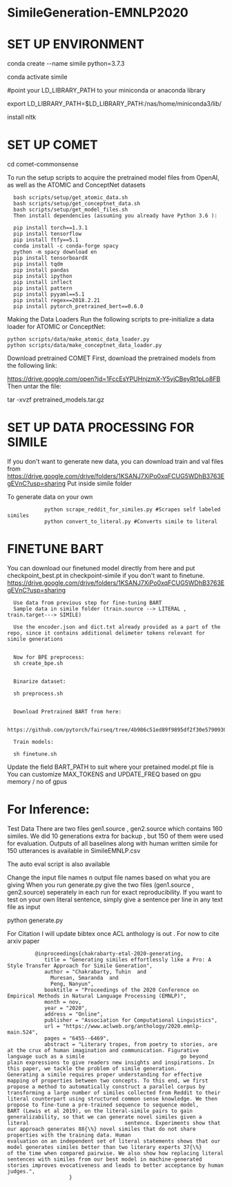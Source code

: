 # SimileGeneration-EMNLP2020

SET UP ENVIRONMENT
=======================
conda create --name simile python=3.7.3

conda activate simile

#point your LD_LIBRARY_PATH to your miniconda or anaconda library

export LD_LIBRARY_PATH=$LD_LIBRARY_PATH:/nas/home/miniconda3/lib/


install nltk

SET UP COMET
=======================

cd comet-commonsense

To run the setup scripts to acquire the pretrained model files from OpenAI, as well as the ATOMIC and ConceptNet datasets

      bash scripts/setup/get_atomic_data.sh
      bash scripts/setup/get_conceptnet_data.sh
      bash scripts/setup/get_model_files.sh
      Then install dependencies (assuming you already have Python 3.6 ):

      pip install torch==1.3.1
      pip install tensorflow
      pip install ftfy==5.1
      conda install -c conda-forge spacy
      python -m spacy download en
      pip install tensorboardX
      pip install tqdm
      pip install pandas
      pip install ipython
      pip install inflect
      pip install pattern
      pip install pyyaml==5.1
      pip install regex==2018.2.21
      pip install pytorch_pretrained_bert==0.6.0

Making the Data Loaders
Run the following scripts to pre-initialize a data loader for ATOMIC or ConceptNet:

    python scripts/data/make_atomic_data_loader.py
    python scripts/data/make_conceptnet_data_loader.py
Download pretrained COMET
First, download the pretrained models from the following link:

https://drive.google.com/open?id=1FccEsYPUHnjzmX-Y5vjCBeyRt1pLo8FB
Then untar the file:

tar -xvzf pretrained_models.tar.gz

SET UP DATA PROCESSING FOR SIMILE
==================================
If you don't want to generate new data, you can download train and val files from
https://drive.google.com/drive/folders/1KSANJ7XiPo0xqFCUG5WDhB3763EgEVnC?usp=sharing
Put inside simile folder

To generate data on your own
```
            python scrape_reddit_for_similes.py #Scrapes self labeled similes
            python convert_to_literal.py #Converts simile to literal
 ```           



FINETUNE BART
==================================
You can download our finetuned model directly from here and put checkpoint_best.pt in checkpoint-simile if you don't want to finetune.
https://drive.google.com/drive/folders/1KSANJ7XiPo0xqFCUG5WDhB3763EgEVnC?usp=sharing


      Use data from previous step for fine-tuning BART
      Sample data in simile folder (train.source --> LITERAL , train.target---> SIMILE)

      Use the encoder.json and dict.txt already provided as a part of the repo, since it contains additional delimeter tokens relevant for simile generations


      Now for BPE preprocess:
      sh create_bpe.sh


      Binarize dataset:

      sh preprocess.sh


      Download Pretrained BART from here:

      https://github.com/pytorch/fairseq/tree/4b986c51ed89f9895df2f30e57909301b4a4f19b/examples/bart

      Train models:

      sh finetune.sh

Update the field BART_PATH to suit where your pretained model.pt file is You can customize MAX_TOKENS and UPDATE_FREQ based on gpu memory / no of gpus



For Inference:
==================================


Test Data
There are two files gen1.source , gen2.source which contains 160 similes. We did 10 generations extra for backup , but 150 of them were used for evaluation.
Outputs of all baselines along with human written simile for 150 utterances is available in SimileEMNLP.csv 


The auto eval script is also available

Change the input file names n output file names based on what you are giving
When you run generate.py give the two files (gen1.source , gen2.source)  seperately in each run for exact reproducibility.
If you want to test on your own literal sentence, simply give a sentence per line in any text file as input

python generate.py




For Citation I will update bibtex once ACL anthology is out . For now to cite arxiv paper
 
 
 
          
             @inproceedings{chakrabarty-etal-2020-generating,
                title = "Generating similes effortlessly like a Pro: A Style Transfer Approach for Simile Generation",
                author = "Chakrabarty, Tuhin  and
                  Muresan, Smaranda  and
                  Peng, Nanyun",
                booktitle = "Proceedings of the 2020 Conference on Empirical Methods in Natural Language Processing (EMNLP)",
                month = nov,
                year = "2020",
                address = "Online",
                publisher = "Association for Computational Linguistics",
                url = "https://www.aclweb.org/anthology/2020.emnlp-main.524",
                pages = "6455--6469",
                abstract = "Literary tropes, from poetry to stories, are at the crux of human imagination and communication. Figurative language such as a simile                               go beyond plain expressions to give readers new insights and inspirations. In this paper, we tackle the problem of simile generation.                               Generating a simile requires proper understanding for effective mapping of properties between two concepts. To this end, we first                                   propose a method to automatically construct a parallel corpus by transforming a large number of similes collected from Reddit to their                             literal counterpart using structured common sense knowledge. We then propose to fine-tune a pre-trained sequence to sequence model,                                 BART (Lewis et al 2019), on the literal-simile pairs to gain generalizability, so that we can generate novel similes given a literal                               sentence. Experiments show that our approach generates 88{\%} novel similes that do not share properties with the training data. Human                             evaluation on an independent set of literal statements shows that our model generates similes better than two literary experts 37{\%}                               of the time when compared pairwise. We also show how replacing literal sentences with similes from our best model in machine-generated                             stories improves evocativeness and leads to better acceptance by human judges.",
                        }
